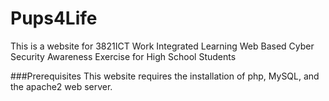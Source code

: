 # Pups4Life
This is a website for 3821ICT Work Integrated Learning Web Based Cyber Security Awareness Exercise for High School Students

  ###Prerequisites 
This website requires the installation of php, MySQL, and the apache2 web server.
